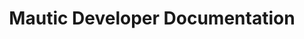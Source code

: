 ---
title: Mautic Developer Documentation

language_tabs:
  - php

toc_footers:
  - <a href='https://github.com/mautic/mautic'>Download Mautic Source</a>
  - <a href='http://github.com/tripit/slate'>Documentation Powered by Slate</a>

includes:
  - addon_intro
  - addon_structure
  - addon_config
  - addon_translations  
  - addon_mvc
  - addon_routing
  - addon_menu
  - addon_database  
  - addon_security
  - addon_install
  - addon_helpers
  - addon_events
  - addon_events_campaigns
  - addon_events_forms
  - addon_events_points
  - addon_events_custom
  - addon_api_endpoints
  - themes_intro
  - themes_structure
  - themes_config
  - themes_feature_files
  - api_intro
  - api_authentication
  - api_endpoint_assets
  - api_endpoint_campaigns
  - api_endpoint_forms
  - api_endpoint_leads
  - api_endpoint_lists
  - api_endpoint_pages
  - api_endpoint_points
  
search: true
---